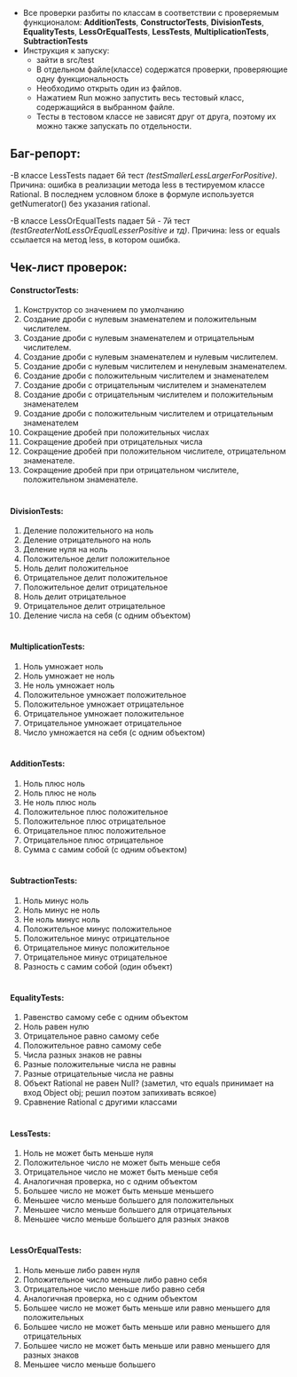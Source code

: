- Все проверки разбиты по классам в соответствии с проверяемым функционалом: **AdditionTests**, **ConstructorTests**, **DivisionTests**, **EqualityTests**, **LessOrEqualTests**, **LessTests**, **MultiplicationTests**, **SubtractionTests** 
- Инструкция к запуску:
    - зайти в src/test
    - В отдельном файле(классе) содержатся проверки, проверяющие одну функциональность
    - Необходимо открыть один из файлов. 
    - Нажатием Run можно запустить весь тестовый класс, содержащийся в выбранном файле.
    - Тесты в тестовом классе не зависят друг от друга, поэтому их можно также запускать по отдельности.


## Баг-репорт:
-В классе LessTests падает 6й тест _(testSmallerLessLargerForPositive)_. Причина: ошибка в реализации метода less в тестируемом классе Rational. В последнем условном блоке в формуле используется getNumerator() без указания rational.

-В классе LessOrEqualTests падает 5й - 7й тест _(testGreaterNotLessOrEqualLesserPositive и тд)_. Причина: less or equals ссылается на метод less, в котором ошибка.
## Чек-лист проверок:
#### ConstructorTests:
1) Конструктор со значением по умолчанию
2) Создание дроби с нулевым знаменателем и положительным числителем.
3) Создание дроби с нулевым знаменателем и отрицательным числителем.
4) Создание дроби с нулевым знаменателем и нулевым числителем.
5) Создание дроби с нулевым числителем и ненулевым знаменателем.
6) Создание дроби с положительным числителем и знаменателем 
7) Создание дроби с отрицательным числителем и знаменателем 
8) Создание дроби с отрицательным числителем и положительным знаменателем 
9) Создание дроби с положительным числителем и отрицательным знаменателем
10) Сокращение дробей при положительных числах 
11) Сокращение дробей при отрицательных числа 
12) Сокращение дробей при положительном числителе, отрицательном знаменателе. 
13) Сокращение дробей при при отрицательном числителе, положительном знаменателе.
#
#### DivisionTests:
1) Деление положительного на ноль 
2) Деление отрицательного на ноль 
3) Деление нуля на ноль 
4) Положительное делит положительное 
5) Ноль делит положительное 
6) Отрицательное делит положительное 
7) Положительное делит отрицательное 
8) Ноль делит отрицательное 
9) Отрицательное делит отрицательное
10) Деление числа на себя (с одним объектом)

#
#### MultiplicationTests:
1) Ноль умножает ноль 
2) Ноль умножает не ноль 
3) Не ноль умножает ноль 
4) Положительное умножает положительное 
5) Положительное умножает отрицательное 
6) Отрицательное умножает положительное 
7) Отрицательное умножает отрицательное 
8) Число умножается на себя (с одним объектом)

#
#### AdditionTests:
1) Ноль плюс ноль 
2) Ноль плюс не ноль 
3) Не ноль плюс ноль
4) Положительное плюс положительное 
5) Положительное плюс отрицательное 
6) Отрицательное плюс положительное 
7) Отрицательное плюс отрицательное 
8) Сумма с самим собой (с одним объектом)

#
#### SubtractionTests:
1) Ноль минус ноль 
2) Ноль минус не ноль 
3) Не ноль минус ноль
4) Положительное минус положительное 
5) Положительное минус отрицательное 
6) Отрицательное минус положительное 
7) Отрицательное минус отрицательное 
8) Разность с самим собой (один объект)

#
#### EqualityTests:
1) Равенство самому себе с одним объектом 
2) Ноль равен нулю 
3) Отрицательное равно самому себе 
4) Положительное равно самому себе 
5) Числа разных знаков не равны
6) Разные положительные числа не равны 
7) Разные отрицательные числа не равны
8) Объект Rational не равен Null? (заметил, что equals принимает на вход Object obj; решил поэтом запихивать всякое)
9) Сравнение Rational с другими классами


#
#### LessTests:
1) Ноль не может быть меньше нуля 
2) Положительное число не может быть меньше себя 
3) Отрицательное число не может быть меньше себя 
4) Аналогичная проверка, но с одним объектом 
5) Большее число не может быть меньше меньшего 
6) Меньшее число меньше большего для положительных
7) Меньшее число меньше большего для отрицательных 
8) Меньшее число меньше большего для разных знаков


#
#### LessOrEqualTests:
1) Ноль меньше либо равен нуля
2) Положительное число меньше либо равно себя 
3) Отрицательное число меньше либо равно себя 
4) Аналогичная проверка, но с одним объектом 
5) Большее число не может быть меньше или равно меньшего для положительных 
6) Большее число не может быть меньше или равно меньшего для отрицательных 
7) Большее число не может быть меньше или равно меньшего для разных знаков 
8) Меньшее число меньше большего 










